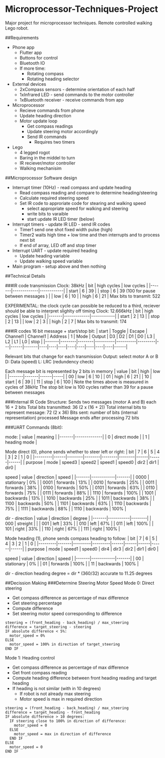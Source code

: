 # Microprocessor-Techniques-Project
Major project for microprocessor techniques. Remote controlled walking Lego robot.

##Requirements
- Phone app
  - Flutter app
  - Buttons for control
  - Bluetooth IO
  - If more time:
    - Rotating compass
    - Rotating heading selector
- External devices
  - 2xCompass sensors - determine orientation of each half
  - 1xInfrared LED - send commands to the motor controller
  - 1xBluetooth receiver - receive commands from app
- Microprocessor
  - Recieve commands from phone
  - Update heading direction
  - Motor update loop
    - Get compass readings
    - Update steering motor accordingly
    - Send IR commands
      - Requires two timers
- Lego
  - 4 legged rogot
  - Baring in the middel to turn
  - IR reciever/motor controller
  - Walking mechanisim

##Microprocessor Software design
- Interrupt timer (10Hz) - read compass and update heading
  - Read compass reading and compare to determine heading/steering
  - Calculate required steering speed
  - Set IR code to approriate code for stearing and walking speed
    - select appropriate speed for walking and steering
    - write bits to varaible
    - start update IR LED timer (below)
- Interrupt timers - update IR LED - send IR codes
  - Timer1 send one shot fixed width pulse (high)
  - Timer2 waits high time + low time and then interrupts and to process next bit
  - If end of array, LED off and stop timer
- Interrupt UART - update required heading
  - Update heading variable
  - Update walking speed variable
- Main program - setup above and then nothing

##Technical Details

###IR code transmission
Clock: 38kHz
| bit   | high cycles | low cycles |
|-------|-------------|------------|
| start | 6           | 39         |
| stop  | 6           | 39 (100 for pause between messages ) |
| low   | 6           | 10         |
| high  | 6           | 21         |
Max bits to transmit: 522

EXPERIMENTAL: the clock cycle can possible be reduced to a third, reciever should be able to interpret slighlty off timing
Clock: 12.666kHz
| bit   | high cycles | low cycles |
|-------|-------------|------------|
| start | 2           | 13         |
| stop  | 2           | 13         |
| low   | 2           | 3          |
| high  | 2           | 7          |
Max bits to transmit: 174

###IR codes
16 bit message + start/stop bit:
| start | Toggle | Escape | Channel1 | Channel1 | Address | 1 | Mode | Output | D3 | D2 | D1 | D0 | L3 | L2 | L1 | L0 | stop |
|-------|--------|--------|----------|----------|---------|---|------|-------|----|----|----|----|----|----|----|----|------|

Relevant bits that change for each transmission
Output: select motor A or B
D: Data (speed)
L: LRC (redundency check)

Each message bit is represented by 2 bits in memory
| value | bit   | high | low |
|-------|-------|------|-----|
| 00    | low   | 6    | 10  |
| 01    | high  | 6    | 21  |
| 10    | start | 6    | 39  |
| 11    | stop  | 6    | 100 |
Note the times above is measured in cycles of 38kHz
The stop bit low is 100 cycles rather than 39 for a pause between messages

###Internal IR Code Structure:
Sends two messages (motor A and B) each 16 + 2 bits
Total bits transmitted: 36 (2 x (16 + 2))
Total internal bits to represent message: 72 (2 x 36)
Bits sent: number of bits (internal representation) processed
Message ends after processing 72 bits

###UART Commands (8bit):

mode:
| value | meaning      |
|-------|--------------|
| 0     | direct mode  |
| 1     | heading mode |

Mode direct (0), phone sends whether to steer left or right:
| bit     | 7    | 6      | 5      | 4      | 3      | 2    | 1    | 0    |
|---------|------|--------|--------|--------|--------|------|------|------|
| purpose | mode | speed3 | speed2 | speed1 | speed0 | dir2 | dir1 | dir0 |

speed
| value | direction  | speed |
|-------|------------|-------|
| 0000  | stationary | 0%    |
| 0001  | forwards   | 13%   |
| 0010  | forwards   | 25%   |
| 0011  | forwards   | 38%   |
| 0100  | forwards   | 50%   |
| 0101  | forwards   | 63%   |
| 0110  | forwards   | 75%   |
| 0111  | forwards   | 88%   |
| 1110  | forwards   | 100%  |
| 1001  | backwards  | 13%   |
| 1010  | backwards  | 25%   |
| 1011  | backwards  | 38%   |
| 1100  | backwards  | 50%   |
| 1101  | backwards  | 63%   |
| 1110  | backwards  | 75%   |
| 1111  | backwards  | 88%   |
| 1110  | backwards  | 100%  |

dir - direction
| value | direction | degree |
|-------|-----------|--------|
| 000   | streight  |        |
| 001   | left      | 33%    |
| 010   | left      | 67%    |
| 011   | left      | 100%   |
| 101   | right     | 33%    |
| 110   | right     | 67%    |
| 111   | right     | 100%   |

Mode heading (1), phone sends compass heading to follow:
| bit     | 7     | 6       | 5       | 4    | 3    | 2    | 1    | 0    |
|---------|-------|---------|---------|------|------|------|------|------|
| purpose | mode  | speed1  | speed0  | dir4 | dir3 | dir2 | dir1 | dir0 |

speed
| value | direction  | speed |
|-------|------------|-------|
| 00    | stationary | 0%    |
| 01    | forwards   | 100%  |
| 11    | backwards  | 100%  |

dir - direction
heading degree = dir * (360/32)
accurate to 11.25 degrees

##Decission Making
###Determine Steering Motor Speed
Mode 0: Direct steering
- Get compass difference as percentage of max difference
- Get steering percentage
- Compute difference
- Set steering motor speed corresponding to difference

```
steering = (front_heading - back_heading) / max_steering
difference = target_steering - steering
IF absolute difference < 5%:
  motor_speed = 0%
ELSE
  motor_speed = 100% in direction of target_steering
END IF
```

Mode 1: Heading control
- Get compass difference as percentage of max difference
- Get front compass reading
- Compute heading difference between front heading reading and target heading
- If heading is not similar (with in 10 degrees)
  - If robot is not already max steering
  - Motor speed is max in required direction

```
steering = (front_heading - back_heading) / max_steering
difference = target_heading - front_heading
IF absolute difference > 10 degrees:
  IF steering close to 100% in direction of difference:
    motor_speed = 0
  ELSE
    motor_speed = max in direction of difference
  END IF
ELSE
  motor_speed = 0
END IF
```
